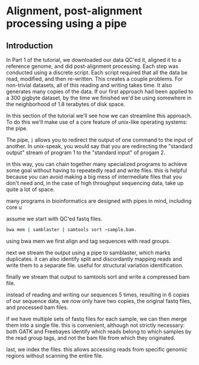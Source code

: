 # Alignment, post-alignment processing using a pipe

## Introduction

In Part 1 of the tutorial, we downloaded our data QC'ed it, aligned it to a reference genome, and did post-alignment processing. Each step was conducted using a discrete script. Each script required that all the data be read, modified, and then re-written. This creates a couple problems. For non-trivial datasets, all of this reading and writing takes time. It also generates many copies of the data. If our first approach had been applied to a 300 gigbyte dataset, by the time we finished we'd be using somewhere in the neighborhood of 1.8 terabytes of disk space. 

In this section of the tutorial we'll see how we can streamline this approach. To do this we'll make use of a core feature of unix-like operating systems: the pipe. 

The pipe, `|` allows you to redirect the output of one command to the input of another. In unix-speak, you would say that you are redirecting the "standard output" stream of program 1 to the "standard input" of progam 2. 

in this way, you can chain together many specialized programs to achieve some goal without having to repeatedly read and write files. this is helpful because you can avoid making a big mess of intermediate files that you don't need and, in the case of high throughput sequencing data, take up quite a lot of space. 

many programs in bioinformatics are designed with pipes in mind, including core u

assume we start with QC'ed fastq files. 

```bash
bwa mem | samblaster | samtools sort >sample.bam.
```

using bwa mem we first align and tag sequences with read groups. 

next we stream the output using a pipe to samblaster, which marks duplicates. it can also identify split and discordantly mapping reads and write them to a separate file. useful for structural variation identification.

finally we stream that output to samtools sort and write a compressed bam file. 

instead of reading and writing our sequences 5 times, resulting in 6 copies of our sequence data, we now only have two copies, the original fastq files, and processed bam files. 

if we have multiple sets of fastq files for each sample, we can then merge them into a single file. this is convenient, although not strictly necessary: both GATK and Freebayes identify which reads belong to which samples by the read group tags, and not the bam file from which they originated. 

last, we index the files. this allows accessing reads from specific genomic regions without scanning the entire file. 